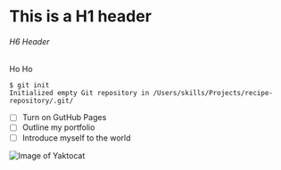 # This is a H1 header
###### H6 Header

Ho Ho
```
$ git init
Initialized empty Git repository in /Users/skills/Projects/recipe-repository/.git/
```

- [ ] Turn on GutHub Pages
- [ ] Outline my portfolio
- [ ] Introduce myself to the world

![Image of Yaktocat](https://octodex.github.com/images/yaktocat.png)

